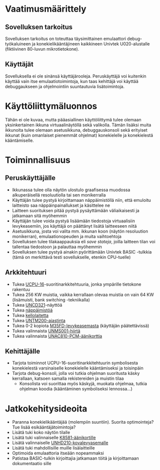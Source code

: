
# Vaatimusmäärittely

## Sovelluksen tarkoitus

Sovelluksen tarkoitus on toteuttaa täysimittainen emulaattori debug-työkaluineen ja konekielikääntäjineen kaikkineen Univtek U020-alustalle (fiktiivinen 80-luvun mikrotietokone).

## Käyttäjät

Sovelluksella ei ole sinänsä käyttäjärooleja. Peruskäyttäjä voi kuitenkin käyttää vain itse emulaatiotoimintoja, kun taas kehittäjä voi käyttää debuggaukseen ja ohjelmointiin suuntautuvia lisätoimintoja.

# Käyttöliittymäluonnos

Tähän ei ole kuvaa, mutta pääasiallinen käyttöliittymä tulee olemaan yksinkertainen ikkuna virtuaalinäytöllä sekä valikolla. Tämän lisäksi muita ikkunoita tulee olemaan asetusikkuna, debuggauskonsoli sekä erityiset ikkunat (kuin omanlaiset pienemmät ohjelmat) konekielelle ja konekielestä kääntämiselle.

# Toiminnallisuus

## Peruskäyttäjälle

* Ikkunassa tulee olla näytön ulostulo graafisessa muodossa alkuperäisellä resoluutiolla tai sen monikerralla
* Käyttäjän tulee pystyä kirjoittamaan näppäimistöllä niin, että emuloitu laitteisto saa näppäinpainallukset ja käsittelee ne
* Laitteen suorituksen pitää pystyä pysäyttämään väliaikaisesti ja jatkamaan sitä myöhemmin
* Käyttäjän tulee voida pystyä lisäämään tiedostoja virtuaalisiin levykeasemiin, jos käyttäjä on päättänyt lisätä laitteeseen niitä
* Asetusikkuna, josta voi valita mm. ikkunan koon (näytön resoluution monikerran), emulaationopeuden ja muita vaihtoehtoja
* Sovelluksen tulee tilakaappauksia eli _save stateja_, joilla laitteen tilan voi tallentaa tiedostoon ja palauttaa myöhemmin
* Sovelluksen tulee pystyä ainakin pyörittämään Univtek BASIC -tulkkia (tämä on merkittävä testi sovellukselle, etenkin CPU-tuelle)

## Arkkitehtuuri

* Tukea [UCPU-16](https://github.com/hisahi/u020-toolchain/blob/master/doc/specs/UCPU16.txt)-suoritinarkkitehtuuria, jonka ympärille tietokone rakentuu
* Tukea 256 KW muistia, vaikka kerrallaan  olevaa muistia on vain 64 KW (lisämuisti, bank switching -tekniikalla)
* Tukea [UNCD321](https://github.com/hisahi/u020-toolchain/blob/master/doc/specs/UNCD321.txt)-näyttöä
* Tukea [näppäimistöä](https://github.com/hisahi/u020-toolchain/blob/master/doc/specs/keyboard.txt)
* Tukea [kellolaitetta](https://github.com/hisahi/u020-toolchain/blob/master/doc/specs/clock.txt)
* Tukea [UNTM200-ajastinta](https://github.com/hisahi/u020-toolchain/blob/master/doc/specs/UNTM200.txt)
* Tukea 0-2 kopiota [M35FD-levykeasemasta](https://github.com/hisahi/u020-toolchain/blob/master/doc/specs/M35FD.txt) (käyttäjän päätettävissä)
* Tukea valinnaista [UNMS001-hiirtä](https://github.com/hisahi/u020-toolchain/blob/master/doc/specs/UNMS001.txt)
* Tukea valinnaista [UNAC810-PCM-äänikorttia](https://github.com/hisahi/u020-toolchain/blob/master/doc/specs/UNAC810.txt)

## Kehittäjälle

* Tarjota toiminnot UCPU-16-suoritinarkkitehtuurin symbolisesta konekielestä varsinaiselle konekielelle kääntämiseksi ja toisinpäin
* Tarjota debug-konsoli, jolla voi tutkia ohjelman suoritusta käsky kerrallaan, katsoen samalla rekistereiden ja muistin tilaa
    * Konsolista voi suorittaa myös käskyjä, muokata ohjelmaa, tutkia ohjelman koodia (kääntäminen symboliseksi lennossa...)

# Jatkokehitysideoita

* Paranna konekielikääntäjää (molempiin suuntiin). Suorita optimointeja? Tue lisää esikääntäjätoimintoja?
* Lisätä tuki koko näytön tilalle
* Lisätä tuki valinnaiselle [K8581-äänikortille](https://github.com/hisahi/u020-toolchain/blob/master/doc/specs/K8581.txt)
* Lisätä valinnaiselle [UNHD210-kovalevyasemalle](https://github.com/hisahi/u020-toolchain/blob/master/doc/specs/UNHD210.txt)
* Lisätä tuki mahdollisille muille lisälaitteille
* Optimoida emulaattoria itseään nopeammaksi
* Patistaa BASIC-tulkin kirjoittajia jatkamaan töitä ja kirjoittamaan dokumentaatio sille






